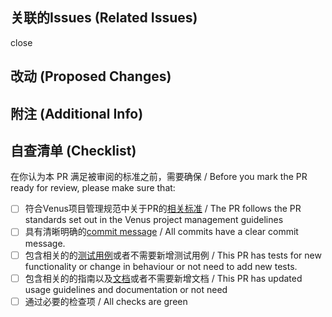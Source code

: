 ## 关联的Issues (Related Issues)
<!-- 列出本 PR 尝试解决或修复的 issues，或者描述本 PR 的目的。 -->
<!-- link all issues that this PR might resolve/fix. If an issue doesn't exist, include a brief motivation for the change being made.-->

close

## 改动 (Proposed Changes)
<!-- 改动清单 -->
<!-- provide a clear list of the changes being made-->


## 附注 (Additional Info)
<!-- 需要额外了解的信息 -->
<!-- callouts, links to documentation, and etc-->

## 自查清单 (Checklist)

在你认为本 PR 满足被审阅的标准之前，需要确保 / Before you mark the PR ready for review, please make sure that:
- [ ] 符合Venus项目管理规范中关于PR的[相关标准](https://github.com/ipfs-force-community/dev-guidances/blob/master/%E9%A1%B9%E7%9B%AE%E7%AE%A1%E7%90%86/Venus/PR%E5%91%BD%E5%90%8D%E8%A7%84%E8%8C%83.md) / The PR follows the PR standards set out in the Venus project management guidelines
- [ ] 具有清晰明确的[commit message](https://github.com/ipfs-force-community/dev-guidances/blob/master/%E8%B4%A8%E9%87%8F%E7%AE%A1%E7%90%86/%E4%BB%A3%E7%A0%81/git%E4%BD%BF%E7%94%A8/commit-message%E9%A3%8E%E6%A0%BC%E8%A7%84%E8%8C%83.md) / All commits have a clear commit message.
- [ ] 包含相关的的[测试用例](https://github.com/ipfs-force-community/dev-guidances/blob/master/%E8%B4%A8%E9%87%8F%E7%AE%A1%E7%90%86/%E4%BB%A3%E7%A0%81/%E4%BB%A3%E7%A0%81%E5%BA%93/%E6%A3%80%E6%9F%A5%E9%A1%B9/%E5%8D%95%E5%85%83%E6%B5%8B%E8%AF%95.md)或者不需要新增测试用例 / This PR has tests for new functionality or change in behaviour or not need to add new tests.
- [ ] 包含相关的的指南以及[文档](https://github.com/ipfs-force-community/dev-guidances/tree/master/%E8%B4%A8%E9%87%8F%E7%AE%A1%E7%90%86/%E6%96%87%E6%A1%A3)或者不需要新增文档 / This PR has updated usage guidelines and documentation or not need 
- [ ] 通过必要的检查项 / All checks are green
